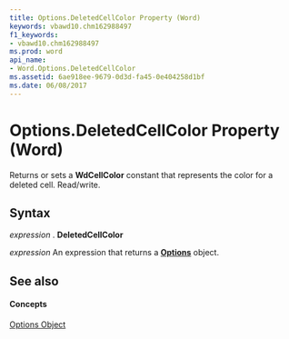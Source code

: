 ```yaml
---
title: Options.DeletedCellColor Property (Word)
keywords: vbawd10.chm162988497
f1_keywords:
- vbawd10.chm162988497
ms.prod: word
api_name:
- Word.Options.DeletedCellColor
ms.assetid: 6ae918ee-9679-0d3d-fa45-0e404258d1bf
ms.date: 06/08/2017
---
```



# Options.DeletedCellColor Property (Word)

Returns or sets a  **WdCellColor** constant that represents the color for a deleted cell. Read/write.


## Syntax

 _expression_ . **DeletedCellColor**

 _expression_ An expression that returns a **[Options](options-object-word.md)** object.


## See also


#### Concepts


[Options Object](options-object-word.md)

